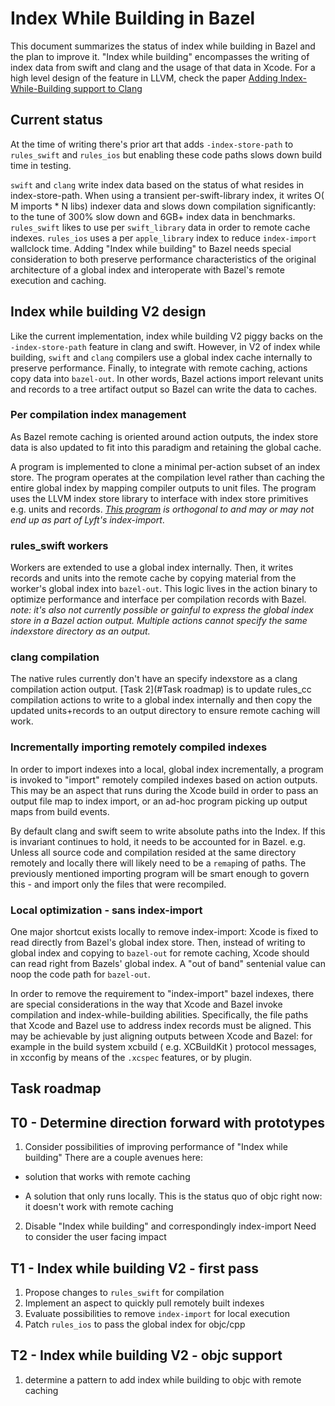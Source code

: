 # Index While Building in Bazel

This document summarizes the status of index while building in Bazel and the
plan to improve it. "Index while building" encompasses the writing of index data
from swift and clang and the usage of that data in Xcode.
For a high level design of the feature in LLVM, check the paper [Adding Index-While-Building support to Clang](https://docs.google.com/document/d/1cH2sTpgSnJZCkZtJl1aY-rzy4uGPcrI-6RrUpdATO2Q/edit)

## Current status

At the time of writing there's prior art that adds `-index-store-path` to
`rules_swift` and `rules_ios` but enabling these code paths slows down build
time in testing.

`swift` and `clang` write index data based on the status of what resides in
index-store-path. When using a transient per-swift-library index, it writes O(
M imports * N libs) indexer data and slows down compilation significantly: to
the tune of 300% slow down and 6GB+ index data in benchmarks. `rules_swift`
likes to use per `swift_library` data in order to remote cache indexes.
`rules_ios` uses a per `apple_library` index to reduce `index-import` wallclock
time.  Adding "Index while building" to Bazel needs special consideration to
both preserve performance characteristics of the original architecture of a
global index and interoperate with Bazel's remote execution and caching.

## Index while building V2 design

Like the current implementation, index while building V2 piggy backs on the
`-index-store-path` feature in clang and swift. However, in V2 of index while
building, `swift` and `clang` compilers use a global index cache internally to
preserve performance. Finally, to integrate with remote caching, actions copy
data into `bazel-out`. In other words, Bazel actions import relevant units and
records to a tree artifact output so Bazel can write the data to caches.

### Per compilation index management

As Bazel remote caching is oriented around action outputs, the index store data
is also updated to fit into this paradigm and retaining the global cache.

A program is implemented to clone a minimal per-action subset of an index store.
The program operates at the compilation level rather than caching the entire
global index by mapping compiler outputs to unit files. The program uses the
LLVM index store library to interface with index store primitives e.g. units and
records. _[This program](https://github.com/lyft/index-import/pull/53) is
orthogonal to and may or may not end up as part of Lyft's index-import_.

### rules_swift workers

Workers are extended to use a global index internally. Then, it writes records
and units into the remote cache by copying material from the worker's global
index into `bazel-out`. This logic lives in the action binary to optimize
performance and interface per compilation records with Bazel. _note: it's also
not currently possible or gainful to express the global index store in a Bazel
action output. Multiple actions cannot specify the same indexstore directory as an output._

### clang compilation

The native rules currently don't have an specify indexstore as a clang compilation action output.
[Task 2](#Task roadmap) is to update rules_cc compilation actions to write to a global index internally and
then copy the updated units+records to an output directory to ensure remote caching will work.

### Incrementally importing remotely compiled indexes

In order to import indexes into a local, global index incrementally, a program
is invoked to "import" remotely compiled indexes based on action outputs. This
may be an aspect that runs during the Xcode build in order to pass an output
file map to index import, or an ad-hoc program picking up output maps from build
events.

By default clang and swift seem to write absolute paths into the Index. If this
is invariant continues to hold, it needs to be accounted for in Bazel. e.g.
Unless all source code and compilation resided at the same directory remotely
and locally there will likely need to be a `remap`ing of paths. The previously
mentioned importing program will be smart enough to govern this - and import
only the files that were recompiled.

### Local optimization - sans index-import

One major shortcut exists locally to remove index-import: Xcode is fixed to read
directly from Bazel's global index store. Then, instead of writing to global
index and copying to `bazel-out` for remote caching, Xcode should can read right
from Bazels' global index. A "out of band" sentenial value can noop the code
path for `bazel-out`.

In order to remove the requirement to "index-import" bazel indexes, there are
special considerations in the way that Xcode and Bazel invoke compilation and
index-while-building abilities. Specifically, the file paths that Xcode and
Bazel use to address index records must be aligned. This may be achievable by
just aligning outputs between Xcode and Bazel: for example in the build system
xcbuild ( e.g. XCBuildKit ) protocol messages, in xcconfig by means of the
`.xcspec` features, or by plugin.


## Task roadmap


## T0 - Determine direction forward with prototypes
1. Consider possibilities of improving performance of "Index while building"
There are a couple avenues here:

- solution that works with remote caching

- A solution that only runs locally. This is the status quo of objc right
now: it doesn't work with remote caching

2. Disable "Index while building" and correspondingly index-import
Need to consider the user facing impact


## T1 - Index while building V2 - first pass

1. Propose changes to `rules_swift` for compilation
2. Implement an aspect to quickly pull remotely built indexes
3. Evaluate possibilities to remove `index-import` for local execution
4. Patch `rules_ios` to pass the global index for objc/cpp

## T2 - Index while building V2 - objc support
1. determine a pattern to add index while building to objc with remote caching
